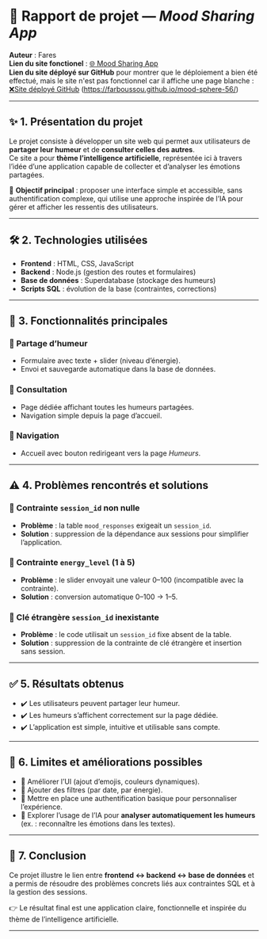 # 📘 Rapport de projet — *Mood Sharing App*  
**Auteur** : Fares     
**Lien du site fonctionel** : [🌐 Mood Sharing App](https://v0-emoji-code-mood-app.vercel.app)  
**Lien du site déployé sur GitHub** pour montrer que le déploiement a bien été effectué, mais le site n'est pas fonctionnel car il affiche une page blanche : [❌Site déployé GitHub](https://v0-emoji-code-mood-app.vercel.app](https://farboussou.github.io/mood-sphere-56/))  (https://farboussou.github.io/mood-sphere-56/)

---

## ✨ 1. Présentation du projet
Le projet consiste à développer un site web qui permet aux utilisateurs de **partager leur humeur** et de **consulter celles des autres**.  
Ce site a pour **thème l’intelligence artificielle**, représentée ici à travers l’idée d’une application capable de collecter et d’analyser les émotions partagées.  

🎯 **Objectif principal** : proposer une interface simple et accessible, sans authentification complexe, qui utilise une approche inspirée de l’IA pour gérer et afficher les ressentis des utilisateurs.

---

## 🛠️ 2. Technologies utilisées
- **Frontend** : HTML, CSS, JavaScript  
- **Backend** : Node.js (gestion des routes et formulaires)  
- **Base de données** : Superdatabase (stockage des humeurs)  
- **Scripts SQL** : évolution de la base (contraintes, corrections)  

---

## 📑 3. Fonctionnalités principales
### 📝 Partage d’humeur
- Formulaire avec texte + slider (niveau d’énergie).  
- Envoi et sauvegarde automatique dans la base de données.  

### 👀 Consultation
- Page dédiée affichant toutes les humeurs partagées.  
- Navigation simple depuis la page d’accueil.  

### 🧭 Navigation
- Accueil avec bouton redirigeant vers la page *Humeurs*.  

---

## ⚠️ 4. Problèmes rencontrés et solutions
### 🔹 Contrainte `session_id` non nulle  
- **Problème** : la table `mood_responses` exigeait un `session_id`.  
- **Solution** : suppression de la dépendance aux sessions pour simplifier l’application.  

### 🔹 Contrainte `energy_level` (1 à 5)  
- **Problème** : le slider envoyait une valeur 0–100 (incompatible avec la contrainte).  
- **Solution** : conversion automatique 0–100 → 1–5.  

### 🔹 Clé étrangère `session_id` inexistante  
- **Problème** : le code utilisait un `session_id` fixe absent de la table.  
- **Solution** : suppression de la contrainte de clé étrangère et insertion sans session.  

---

## ✅ 5. Résultats obtenus
- ✔️ Les utilisateurs peuvent partager leur humeur.  
- ✔️ Les humeurs s’affichent correctement sur la page dédiée.  
- ✔️ L’application est simple, intuitive et utilisable sans compte.  

---

## 🔮 6. Limites et améliorations possibles
- 🎨 Améliorer l’UI (ajout d’emojis, couleurs dynamiques).  
- 🔎 Ajouter des filtres (par date, par énergie).  
- 🔐 Mettre en place une authentification basique pour personnaliser l’expérience.  
- 🤖 Explorer l’usage de l’IA pour **analyser automatiquement les humeurs** (ex. : reconnaître les émotions dans les textes).  

---

## 🏁 7. Conclusion
Ce projet illustre le lien entre **frontend ↔ backend ↔ base de données** et a permis de résoudre des problèmes concrets liés aux contraintes SQL et à la gestion des sessions.  

👉 Le résultat final est une application claire, fonctionnelle et inspirée du thème de l’intelligence artificielle.  

---
